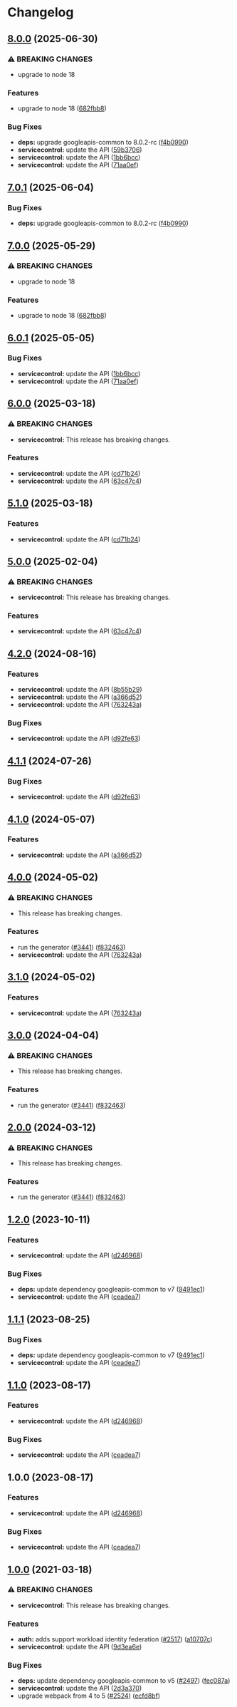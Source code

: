 # Changelog

## [8.0.0](https://github.com/googleapis/google-api-nodejs-client/compare/servicecontrol-v7.0.1...servicecontrol-v8.0.0) (2025-06-30)


### ⚠ BREAKING CHANGES

* upgrade to node 18

### Features

* upgrade to node 18 ([682fbb8](https://github.com/googleapis/google-api-nodejs-client/commit/682fbb869189ae92b3e9a194d37d0548af0c1f92))


### Bug Fixes

* **deps:** upgrade googleapis-common to 8.0.2-rc ([f4b0990](https://github.com/googleapis/google-api-nodejs-client/commit/f4b099071040cfbcfe4a2e7d487d45ee93b369e0))
* **servicecontrol:** update the API ([59b3706](https://github.com/googleapis/google-api-nodejs-client/commit/59b3706e5255f3e4c706aef2bc3573f9d2cd0681))
* **servicecontrol:** update the API ([1bb6bcc](https://github.com/googleapis/google-api-nodejs-client/commit/1bb6bccd508806455999d7ad949796f2bf2a2a24))
* **servicecontrol:** update the API ([71aa0ef](https://github.com/googleapis/google-api-nodejs-client/commit/71aa0ef8c5d0956cc157af95a1f1269bd0eb1424))

## [7.0.1](https://github.com/googleapis/google-api-nodejs-client/compare/servicecontrol-v7.0.0...servicecontrol-v7.0.1) (2025-06-04)


### Bug Fixes

* **deps:** upgrade googleapis-common to 8.0.2-rc ([f4b0990](https://github.com/googleapis/google-api-nodejs-client/commit/f4b099071040cfbcfe4a2e7d487d45ee93b369e0))

## [7.0.0](https://github.com/googleapis/google-api-nodejs-client/compare/servicecontrol-v6.0.1...servicecontrol-v7.0.0) (2025-05-29)


### ⚠ BREAKING CHANGES

* upgrade to node 18

### Features

* upgrade to node 18 ([682fbb8](https://github.com/googleapis/google-api-nodejs-client/commit/682fbb869189ae92b3e9a194d37d0548af0c1f92))

## [6.0.1](https://github.com/googleapis/google-api-nodejs-client/compare/servicecontrol-v6.0.0...servicecontrol-v6.0.1) (2025-05-05)


### Bug Fixes

* **servicecontrol:** update the API ([1bb6bcc](https://github.com/googleapis/google-api-nodejs-client/commit/1bb6bccd508806455999d7ad949796f2bf2a2a24))
* **servicecontrol:** update the API ([71aa0ef](https://github.com/googleapis/google-api-nodejs-client/commit/71aa0ef8c5d0956cc157af95a1f1269bd0eb1424))

## [6.0.0](https://github.com/googleapis/google-api-nodejs-client/compare/servicecontrol-v5.1.0...servicecontrol-v6.0.0) (2025-03-18)


### ⚠ BREAKING CHANGES

* **servicecontrol:** This release has breaking changes.

### Features

* **servicecontrol:** update the API ([cd71b24](https://github.com/googleapis/google-api-nodejs-client/commit/cd71b24ff78831fb8da3cf9639416aa479348318))
* **servicecontrol:** update the API ([63c47c4](https://github.com/googleapis/google-api-nodejs-client/commit/63c47c4cd85d7a564ca30d010251a4ab9bc7e474))

## [5.1.0](https://github.com/googleapis/google-api-nodejs-client/compare/servicecontrol-v5.0.0...servicecontrol-v5.1.0) (2025-03-18)


### Features

* **servicecontrol:** update the API ([cd71b24](https://github.com/googleapis/google-api-nodejs-client/commit/cd71b24ff78831fb8da3cf9639416aa479348318))

## [5.0.0](https://github.com/googleapis/google-api-nodejs-client/compare/servicecontrol-v4.2.0...servicecontrol-v5.0.0) (2025-02-04)


### ⚠ BREAKING CHANGES

* **servicecontrol:** This release has breaking changes.

### Features

* **servicecontrol:** update the API ([63c47c4](https://github.com/googleapis/google-api-nodejs-client/commit/63c47c4cd85d7a564ca30d010251a4ab9bc7e474))

## [4.2.0](https://github.com/googleapis/google-api-nodejs-client/compare/servicecontrol-v4.1.1...servicecontrol-v4.2.0) (2024-08-16)


### Features

* **servicecontrol:** update the API ([8b55b29](https://github.com/googleapis/google-api-nodejs-client/commit/8b55b293b9d08057c4e006f7204ae00620b2816e))
* **servicecontrol:** update the API ([a366d52](https://github.com/googleapis/google-api-nodejs-client/commit/a366d52ca212b62356327a18b9f18c5846fea072))
* **servicecontrol:** update the API ([763243a](https://github.com/googleapis/google-api-nodejs-client/commit/763243a5a56fbc735a259bc8a0cd16046a9b5289))


### Bug Fixes

* **servicecontrol:** update the API ([d92fe63](https://github.com/googleapis/google-api-nodejs-client/commit/d92fe6354f1e7136acedfd6d5d8f79e7b97b5605))

## [4.1.1](https://github.com/googleapis/google-api-nodejs-client/compare/servicecontrol-v4.1.0...servicecontrol-v4.1.1) (2024-07-26)


### Bug Fixes

* **servicecontrol:** update the API ([d92fe63](https://github.com/googleapis/google-api-nodejs-client/commit/d92fe6354f1e7136acedfd6d5d8f79e7b97b5605))

## [4.1.0](https://github.com/googleapis/google-api-nodejs-client/compare/servicecontrol-v4.0.0...servicecontrol-v4.1.0) (2024-05-07)


### Features

* **servicecontrol:** update the API ([a366d52](https://github.com/googleapis/google-api-nodejs-client/commit/a366d52ca212b62356327a18b9f18c5846fea072))

## [4.0.0](https://github.com/googleapis/google-api-nodejs-client/compare/servicecontrol-v3.1.0...servicecontrol-v4.0.0) (2024-05-02)


### ⚠ BREAKING CHANGES

* This release has breaking changes.

### Features

* run the generator ([#3441](https://github.com/googleapis/google-api-nodejs-client/issues/3441)) ([f832463](https://github.com/googleapis/google-api-nodejs-client/commit/f832463312572dc58fe89f9254282982a520d1df))
* **servicecontrol:** update the API ([763243a](https://github.com/googleapis/google-api-nodejs-client/commit/763243a5a56fbc735a259bc8a0cd16046a9b5289))

## [3.1.0](https://github.com/googleapis/google-api-nodejs-client/compare/servicecontrol-v3.0.0...servicecontrol-v3.1.0) (2024-05-02)


### Features

* **servicecontrol:** update the API ([763243a](https://github.com/googleapis/google-api-nodejs-client/commit/763243a5a56fbc735a259bc8a0cd16046a9b5289))

## [3.0.0](https://github.com/googleapis/google-api-nodejs-client/compare/servicecontrol-v2.0.0...servicecontrol-v3.0.0) (2024-04-04)


### ⚠ BREAKING CHANGES

* This release has breaking changes.

### Features

* run the generator ([#3441](https://github.com/googleapis/google-api-nodejs-client/issues/3441)) ([f832463](https://github.com/googleapis/google-api-nodejs-client/commit/f832463312572dc58fe89f9254282982a520d1df))

## [2.0.0](https://github.com/googleapis/google-api-nodejs-client/compare/servicecontrol-v1.2.0...servicecontrol-v2.0.0) (2024-03-12)


### ⚠ BREAKING CHANGES

* This release has breaking changes.

### Features

* run the generator ([#3441](https://github.com/googleapis/google-api-nodejs-client/issues/3441)) ([f832463](https://github.com/googleapis/google-api-nodejs-client/commit/f832463312572dc58fe89f9254282982a520d1df))

## [1.2.0](https://github.com/googleapis/google-api-nodejs-client/compare/servicecontrol-v1.1.1...servicecontrol-v1.2.0) (2023-10-11)


### Features

* **servicecontrol:** update the API ([d246968](https://github.com/googleapis/google-api-nodejs-client/commit/d24696820ffadef7cf07c9446e9316ae2f099a66))


### Bug Fixes

* **deps:** update dependency googleapis-common to v7 ([9491ec1](https://github.com/googleapis/google-api-nodejs-client/commit/9491ec1cdc3c413e7d73edcfcd59cf5c28a7c855))
* **servicecontrol:** update the API ([ceadea7](https://github.com/googleapis/google-api-nodejs-client/commit/ceadea74b346965c7a0eccd611186e36a556af11))

## [1.1.1](https://github.com/googleapis/google-api-nodejs-client/compare/servicecontrol-v1.1.0...servicecontrol-v1.1.1) (2023-08-25)


### Bug Fixes

* **deps:** update dependency googleapis-common to v7 ([9491ec1](https://github.com/googleapis/google-api-nodejs-client/commit/9491ec1cdc3c413e7d73edcfcd59cf5c28a7c855))
* **servicecontrol:** update the API ([ceadea7](https://github.com/googleapis/google-api-nodejs-client/commit/ceadea74b346965c7a0eccd611186e36a556af11))

## [1.1.0](https://github.com/googleapis/google-api-nodejs-client/compare/servicecontrol-v1.0.0...servicecontrol-v1.1.0) (2023-08-17)


### Features

* **servicecontrol:** update the API ([d246968](https://github.com/googleapis/google-api-nodejs-client/commit/d24696820ffadef7cf07c9446e9316ae2f099a66))


### Bug Fixes

* **servicecontrol:** update the API ([ceadea7](https://github.com/googleapis/google-api-nodejs-client/commit/ceadea74b346965c7a0eccd611186e36a556af11))

## 1.0.0 (2023-08-17)


### Features

* **servicecontrol:** update the API ([d246968](https://github.com/googleapis/google-api-nodejs-client/commit/d24696820ffadef7cf07c9446e9316ae2f099a66))


### Bug Fixes

* **servicecontrol:** update the API ([ceadea7](https://github.com/googleapis/google-api-nodejs-client/commit/ceadea74b346965c7a0eccd611186e36a556af11))

## [1.0.0](https://www.github.com/googleapis/google-api-nodejs-client/compare/servicecontrol-v0.1.0...servicecontrol-v1.0.0) (2021-03-18)


### ⚠ BREAKING CHANGES

* **servicecontrol:** This release has breaking changes.

### Features

* **auth:** adds support workload identity federation ([#2517](https://www.github.com/googleapis/google-api-nodejs-client/issues/2517)) ([a10707c](https://www.github.com/googleapis/google-api-nodejs-client/commit/a10707c477759e7c9ef6360a2fe800856fb600c1))
* **servicecontrol:** update the API ([9d3ea6e](https://www.github.com/googleapis/google-api-nodejs-client/commit/9d3ea6e3f60ce7276cd4326bac1c01606f62d3ad))


### Bug Fixes

* **deps:** update dependency googleapis-common to v5 ([#2497](https://www.github.com/googleapis/google-api-nodejs-client/issues/2497)) ([fec087a](https://www.github.com/googleapis/google-api-nodejs-client/commit/fec087abcf3d994dd41c3ffa0a0c12b1f9f09dae))
* **servicecontrol:** update the API ([2d3a370](https://www.github.com/googleapis/google-api-nodejs-client/commit/2d3a3705f258f1eb7301cfbd08c514ffb13b1497))
* upgrade webpack from 4 to 5  ([#2524](https://www.github.com/googleapis/google-api-nodejs-client/issues/2524)) ([ecfd8bf](https://www.github.com/googleapis/google-api-nodejs-client/commit/ecfd8bfcd06e1beabff7ec9a8c4000222379eb8d))
